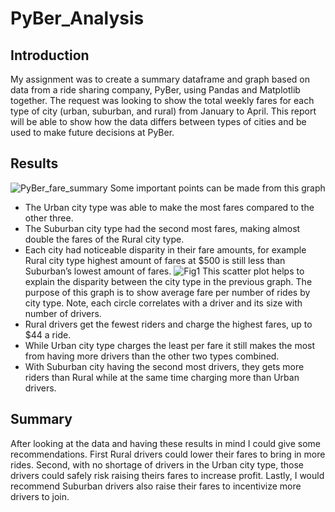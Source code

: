 # PyBer_Analysis
## Introduction
My assignment was to create a summary dataframe and graph based on data from a ride sharing company, PyBer, using Pandas and Matplotlib together. The request was looking to show the total weekly fares for each type of city (urban, suburban, and rural) from January to April. This report will be able to show how the data differs between types of cities and be used to make future decisions at PyBer.
## Results
![PyBer_fare_summary](https://user-images.githubusercontent.com/56700719/151716757-f59cb225-2208-490c-bba2-faaedd8edf29.png)
Some important points can be made from this graph
 - The Urban city type was able to make the most fares compared to the other three.
 - The Suburban city type had the second most fares, making almost double the fares of the Rural city type.
 - Each city had noticeable disparity in their fare amounts, for example Rural city type highest amount of fares at $500 is still less than Suburban’s lowest amount of fares.
![Fig1](https://user-images.githubusercontent.com/56700719/151716794-e47cbe43-ff0b-4e90-8b8e-62ceb51f9d1b.png)
This scatter plot helps to explain the disparity between the city type in the previous graph. The purpose of this graph is to show average fare per number of rides by city type. Note, each circle correlates with a driver and its size with number of drivers.
 - Rural drivers get the fewest riders and charge the highest fares, up to $44 a ride.
 - While Urban city type charges the least per fare it still makes the most from having more drivers than the other two types combined.
 - With Suburban city having the second most drivers, they gets more riders than Rural while at the same time charging more than Urban drivers.
## Summary
After looking at the data and having these results in mind I could give some recommendations. First Rural drivers could lower their fares to bring in more rides. Second, with no shortage of drivers in the Urban city type, those drivers could safely risk raising theirs fares to increase profit. Lastly, I would recommend Suburban drivers also raise their fares to incentivize more drivers to join. 

